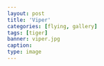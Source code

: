 ```yaml
---
layout: post
title: 'Viper'
categories: [flying, gallery]
tags: [tiger]
banner: viper.jpg
caption:  
type: image
---
```


